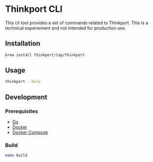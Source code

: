 # Thinkport CLI

This cli tool provides a set of commands related to Thinkport.
This is a technical experiement and not intended for production use.

## Installation

```bash
brew install thinkport/tap/thinkport
```

## Usage

```bash
thinkport --help
```

## Development

### Prerequisites

- [Go](https://golang.org/doc/install)
- [Docker](https://docs.docker.com/get-docker/)
- [Docker Compose](https://docs.docker.com/compose/install/)

### Build

```bash
make build
```
